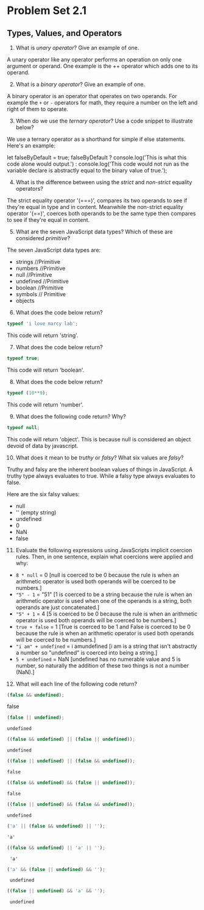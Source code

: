 # Problem Set 2.1
## Types, Values, and Operators

1. What is _unary operator_? Give an example of one.

  A unary operator like any operator performs an operation on only one argument or operand. One example is the ++ operator which adds one to its operand.

2. What is a _binary operator_? Give an example of one.

  A binary operator is an operator that operates on two operands. For example the `+` or `-` operators for math, they require a number on the left and right of them to operate. 

3. When do we use the _ternary operator_? Use a code snippet to illustrate below?

  We use a ternary operator as a shorthand for simple if else statements. Here's an example:
  
  let falseByDefault = true;
  falseByDefault ? console.log('This is what this code alone would output.') : console.log('This code would not run as the variable declare is abstractly equal to the binary value of true.');

4. What is the difference between using the _strict_ and _non-strict_ equality operators?

  The strict equality operator '(===)', compares its two operands to see if they're equal in type and in content. Meanwhile the non-strict equality operator '(==)', coerces both operands to be the same type then compares to see if they're equal in content.

5. What are the seven JavaScript data types? Which of these are considered _primitive_?

  The seven JavaScript data types are:
   - strings //Primitive
   - numbers  //Primitive
   - null  //Primitive
   - undefined  //Primitive
   - boolean  //Primitive
   - symbols // Primitive
   - objects

6. What does the code below return?
  ```javascript
  typeof 'i love marcy lab';
  ```
  This code will return 'string'.

7. What does the code below return?
  ```javascript
  typeof true;
  ```
  This code will return 'boolean'.

8. What does the code below return?
  ```javascript
  typeof (10**9);
  ```
  This code will return 'number'.

9. What does the following code return? Why?
  ```javascript
  typeof null;
  ```
   This code will return 'object'. This is because null is considered an object devoid of data by javascript.

10. What does it mean to be _truthy_ or _falsy_? What six values are _falsy_?

   Truthy and falsy are the inherent boolean values of things in JavaScript. A truthy type always evaluates to true. While a falsy type always evaluates to false.
   
   Here are the six falsy values:
   - null
   - '' (empty string)
   - undefined
   - 0
   - NaN
   - false
   

11. Evaluate the following expressions using JavaScripts implicit coercion rules. Then, in one sentence, explain what coercions were applied and why:

  * `8 * null` = 0  [null is coerced to be 0 because the rule is when an arithmetic operator is used both operands will be coerced to be numbers.]
  * `"5" - 1` = "51" [1 is coerced to be a string because the rule is when an arithmetic operator is used when one of the operands is a string, both operands are just concatenated.]
  * `"5" + 1` = 4 [5 is coerced to be 0 because the rule is when an arithmetic operator is used both operands will be coerced to be numbers.]
  * `true + false` = 1 [True is coerced to be 1 and False is coerced to be 0 because the rule is when an arithmetic operator is used both operands will be coerced to be numbers.]
  * `"i am" + undefined` = i amundefined [i am is a string that isn't abstractly a number so "undefined" is coerced into being a string.]
  * `5 + undefined` = NaN [undefined has no numerable value and 5 is number, so naturally the addition of these two things is not a number (NaN).]

12. What will each line of the following code return?
   ```javascript
   (false && undefined);
   ```
   false

   ```javascript
   (false || undefined);
   ```
    undefined

   ```javascript
   ((false && undefined) || (false || undefined));
   ```
    undefined
    
   ```javascript
   ((false || undefined) || (false && undefined));
   ```
    false

   ```javascript
   ((false && undefined) && (false || undefined));
   ```
    false
   
   ```javascript
   ((false || undefined) && (false && undefined));
   ```
    undefined
   
   ```javascript
   ('a' || (false && undefined) || '');
   ```
    'a'
   
   ```javascript
   ((false && undefined) || 'a' || '');
   ```
     'a'
     
   ```javascript
   ('a' && (false || undefined) && '');
   ```
     undefined

   ```javascript
   ((false || undefined) && 'a' && '');
   ```
     undefined